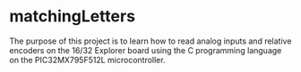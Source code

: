 # matchingLetters
The purpose of this project is to learn how to read analog inputs and relative encoders on the 16/32 Explorer board using the C programming language on the PIC32MX795F512L microcontroller.
